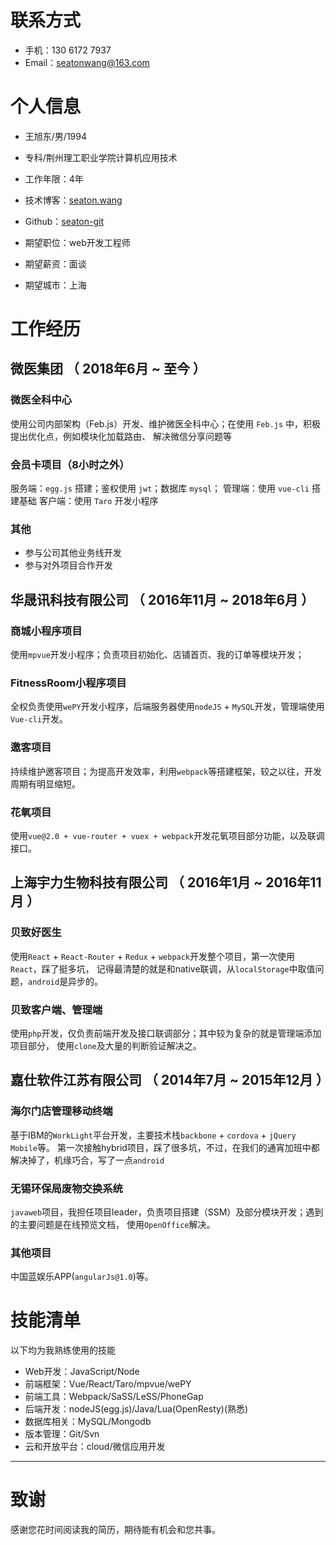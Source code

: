 
# 联系方式

- 手机：130 6172 7937
- Email：seatonwang@163.com


# 个人信息

 - 王旭东/男/1994
 - 专科/荆州理工职业学院计算机应用技术 
 - 工作年限：4年
 - 技术博客：[seaton.wang](https://seaton.wang)
 - Github：[seaton-git](https://github.com/seaton-git)

 - 期望职位：web开发工程师
 - 期望薪资：面谈
 - 期望城市：上海


# 工作经历

## 微医集团 （ 2018年6月 ~ 至今 ）

### 微医全科中心
使用公司内部架构（Feb.js）开发、维护微医全科中心；在使用 `Feb.js` 中，积极提出优化点，例如模块化加载路由、
解决微信分享问题等

### 会员卡项目（8小时之外）
服务端：`egg.js` 搭建；鉴权使用 `jwt`；数据库 `mysql`；
管理端：使用 `vue-cli` 搭建基础
客户端：使用 `Taro` 开发小程序

### 其他
- 参与公司其他业务线开发
- 参与对外项目合作开发


## 华晟讯科技有限公司 （ 2016年11月 ~ 2018年6月 ）

### 商城小程序项目
使用`mpvue`开发小程序；负责项目初始化、店铺首页、我的订单等模块开发；

### FitnessRoom小程序项目

全权负责使用`wePY`开发小程序，后端服务器使用`nodeJS` + `MySQL`开发，管理端使用`Vue-cli`开发。

### 邀客项目 

持续维护邀客项目；为提高开发效率，利用`webpack`等搭建框架，较之以往，开发周期有明显缩短。

### 花氧项目

使用`vue@2.0 + vue-router + vuex + webpack`开发花氧项目部分功能，以及联调接口。


## 上海宇力生物科技有限公司 （ 2016年1月 ~ 2016年11月 ）

### 贝致好医生 

使用`React` + `React-Router` + `Redux` + `webpack`开发整个项目，第一次使用`React`，踩了挺多坑，
记得最清楚的就是和native联调，从`localStorage`中取值问题，`android`是异步的。

### 贝致客户端、管理端

使用`php`开发，仅负责前端开发及接口联调部分；其中较为复杂的就是管理端添加项目部分，
使用`clone`及大量的判断验证解决之。


## 嘉仕软件江苏有限公司 （ 2014年7月 ~ 2015年12月 ）

### 海尔门店管理移动终端

基于IBM的`WorkLight`平台开发，主要技术栈`backbone` + `cordova` + `jQuery Mobile`等。
第一次接触hybrid项目，踩了很多坑，不过，在我们的通宵加班中都解决掉了，机缘巧合，写了一点`android`
  
### 无锡环保局废物交换系统

`javaweb`项目，我担任项目leader，负责项目搭建（SSM）及部分模块开发；遇到的主要问题是在线预览文档，
使用`OpenOffice`解决。

### 其他项目

中国蓝娱乐APP(`angularJs@1.0`)等。
       
# 技能清单

以下均为我熟练使用的技能

- Web开发：JavaScript/Node
- 前端框架：Vue/React/Taro/mpvue/wePY
- 前端工具：Webpack/SaSS/LeSS/PhoneGap
- 后端开发：nodeJS(egg.js)/Java/Lua(OpenResty)(熟悉)
- 数据库相关：MySQL/Mongodb
- 版本管理：Git/Svn
- 云和开放平台：cloud/微信应用开发
      
---      
# 致谢
感谢您花时间阅读我的简历，期待能有机会和您共事。
      